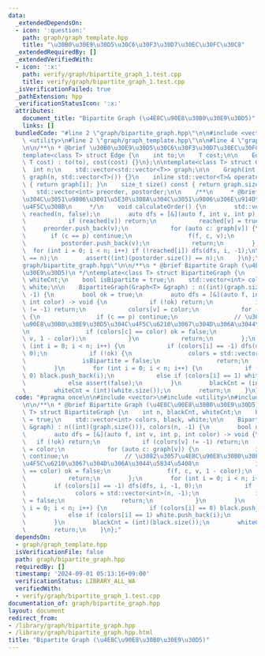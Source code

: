```yaml
---
data:
  _extendedDependsOn:
  - icon: ':question:'
    path: graph/graph_template.hpp
    title: "\u30B0\u30E9\u30D5\u30C6\u30F3\u30D7\u30EC\u30FC\u30C8"
  _extendedRequiredBy: []
  _extendedVerifiedWith:
  - icon: ':x:'
    path: verify/graph/bipartite_graph_1.test.cpp
    title: verify/graph/bipartite_graph_1.test.cpp
  _isVerificationFailed: true
  _pathExtension: hpp
  _verificationStatusIcon: ':x:'
  attributes:
    document_title: "Bipartite Graph (\u4E8C\u90E8\u30B0\u30E9\u30D5)"
    links: []
  bundledCode: "#line 2 \"graph/bipartite_graph.hpp\"\n\n#include <vector>\n#include\
    \ <utility>\n#line 2 \"graph/graph_template.hpp\"\n\n#line 4 \"graph/graph_template.hpp\"\
    \n\n/**\n * @brief \u30B0\u30E9\u30D5\u30C6\u30F3\u30D7\u30EC\u30FC\u30C8\n */\n\
    template<class T> struct Edge {\n    int to;\n    T cost;\n\n    Edge(int to,\
    \ T cost) : to(to), cost(cost) {}\n};\n\ntemplate<class T> struct Graph {\n  \
    \  int n;\n    std::vector<std::vector<T>> graph;\n\n    Graph(int n) : n(n),\
    \ graph(n, std::vector<T>()) {}\n    inline std::vector<T>& operator[] (int i)\
    \ { return graph[i]; }\n    size_t size() const { return graph.size(); }\n\n \
    \   std::vector<int> preorder, postorder;\n\n    /**\n     * @brief \u884C\u304D\
    \u304C\u3051\u9806\u3001\u5E30\u308A\u304C\u3051\u9806\u306E\u914D\u5217\u3092\
    \u4F5C\u308B\n     */\n    void calculateOrder() {\n        std::vector<bool>\
    \ reached(n, false);\n        auto dfs = [&](auto f, int v, int p) -> void {\n\
    \            if (reached[v]) return;\n            reached[v] = true;\n       \
    \     preorder.push_back(v);\n            for (auto c: graph[v]) {\n         \
    \       if (c == p) continue;\n                f(f, c, v);\n            }\n  \
    \          postorder.push_back(v);\n            return;\n        };\n\n      \
    \  for (int i = 0; i < n; i++) if (!reached[i]) dfs(dfs, i, -1);\n\n        assert((int)(preorder.size())\
    \ == n);\n        assert((int)(postorder.size()) == n);\n    }\n};\n#line 6 \"\
    graph/bipartite_graph.hpp\"\n\n/**\n * @brief Bipartite Graph (\u4E8C\u90E8\u30B0\
    \u30E9\u30D5)\n */\ntemplate<class T> struct BipartiteGraph {\n    int n, blackCnt,\
    \ whiteCnt;\n    bool isBipartite = true;\n    std::vector<int> colors, black,\
    \ white;\n\n    BipartiteGraph(Graph<T> &graph) : n((int)(graph.size())), colors(n,\
    \ -1) {\n        bool ok = true;\n        auto dfs = [&](auto f, int v, int p,\
    \ int color) -> void {\n            if (!ok) return;\n            if (colors[v]\
    \ != -1) return;\n            colors[v] = color;\n            for (auto c: graph[v])\
    \ {\n                if (c == p) continue;\n                // \u3082\u3057\u4E8C\
    \u90E8\u30B0\u30E9\u30D5\u304C\u4F5C\u6210\u3067\u304D\u306A\u3044\u5834\u5408\
    \n                if (colors[c] == color) ok = false;\n                f(f, c,\
    \ v, 1 - color);\n            }\n            return;\n        };\n        for\
    \ (int i = 0; i < n; i++) {\n            if (colors[i] == -1) dfs(dfs, i, -1,\
    \ 0);\n            if (!ok) {\n                colors = std::vector<int>(n, -1);\n\
    \                isBipartite = false;\n                return;\n            }\n\
    \        }\n        for (int i = 0; i < n; i++) {\n            if (colors[i] ==\
    \ 0) black.push_back(i);\n            else if (colors[i] == 1) white.push_back(i);\n\
    \            else assert(false);\n        }\n        blackCnt = (int)(black.size());\n\
    \        whiteCnt = (int)(white.size());\n        return;\n    }\n};\n"
  code: "#pragma once\n\n#include <vector>\n#include <utility>\n#include \"graph_template.hpp\"\
    \n\n/**\n * @brief Bipartite Graph (\u4E8C\u90E8\u30B0\u30E9\u30D5)\n */\ntemplate<class\
    \ T> struct BipartiteGraph {\n    int n, blackCnt, whiteCnt;\n    bool isBipartite\
    \ = true;\n    std::vector<int> colors, black, white;\n\n    BipartiteGraph(Graph<T>\
    \ &graph) : n((int)(graph.size())), colors(n, -1) {\n        bool ok = true;\n\
    \        auto dfs = [&](auto f, int v, int p, int color) -> void {\n         \
    \   if (!ok) return;\n            if (colors[v] != -1) return;\n            colors[v]\
    \ = color;\n            for (auto c: graph[v]) {\n                if (c == p)\
    \ continue;\n                // \u3082\u3057\u4E8C\u90E8\u30B0\u30E9\u30D5\u304C\
    \u4F5C\u6210\u3067\u304D\u306A\u3044\u5834\u5408\n                if (colors[c]\
    \ == color) ok = false;\n                f(f, c, v, 1 - color);\n            }\n\
    \            return;\n        };\n        for (int i = 0; i < n; i++) {\n    \
    \        if (colors[i] == -1) dfs(dfs, i, -1, 0);\n            if (!ok) {\n  \
    \              colors = std::vector<int>(n, -1);\n                isBipartite\
    \ = false;\n                return;\n            }\n        }\n        for (int\
    \ i = 0; i < n; i++) {\n            if (colors[i] == 0) black.push_back(i);\n\
    \            else if (colors[i] == 1) white.push_back(i);\n            else assert(false);\n\
    \        }\n        blackCnt = (int)(black.size());\n        whiteCnt = (int)(white.size());\n\
    \        return;\n    }\n};"
  dependsOn:
  - graph/graph_template.hpp
  isVerificationFile: false
  path: graph/bipartite_graph.hpp
  requiredBy: []
  timestamp: '2024-09-01 05:13:16+09:00'
  verificationStatus: LIBRARY_ALL_WA
  verifiedWith:
  - verify/graph/bipartite_graph_1.test.cpp
documentation_of: graph/bipartite_graph.hpp
layout: document
redirect_from:
- /library/graph/bipartite_graph.hpp
- /library/graph/bipartite_graph.hpp.html
title: "Bipartite Graph (\u4E8C\u90E8\u30B0\u30E9\u30D5)"
---
```

